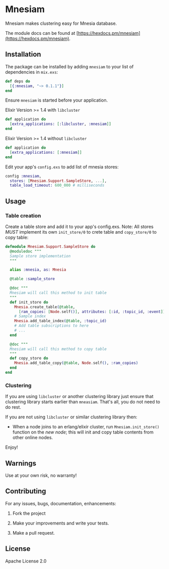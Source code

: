 # Mnesiam

Mnesiam makes clustering easy for Mnesia database.

The module docs can be found at [https://hexdocs.pm/mnesiam](https://hexdocs.pm/mnesiam).

## Installation

The package can be installed by adding `mnesiam` to your list of dependencies in `mix.exs`:

```elixir
def deps do
  [{:mnesiam, "~> 0.1.1"}]
end
```

Ensure `mnesiam` is started before your application.

Elixir Version >= 1.4 with `libcluster`

```elixir
def application do
  [extra_applications: [:libcluster, :mnesiam]]
end
```

Elixir Version >= 1.4 without `libcluster`

```elixir
def application do
  [extra_applications: [:mnesiam]]
end
```

Edit your app's `config.exs` to add list of mnesia stores:

```elixir
config :mnesiam,
  stores: [Mnesiam.Support.SampleStore, ...],
  table_load_timeout: 600_000 # milliseconds
```

## Usage

### Table creation

Create a table store and add it to your app's config.exs. Note: All stores *MUST* implement its own `init_store/0` to crete table and `copy_store/0` to copy table:

```elixir
defmodule Mnesiam.Support.SampleStore do
  @moduledoc """
  Sample store implementation
  """

  alias :mnesia, as: Mnesia

  @table :sample_store

  @doc """
  Mnesiam will call this method to init table
  """
  def init_store do
    Mnesia.create_table(@table,
      [ram_copies: [Node.self()], attributes: [:id, :topic_id, :event]])
    # Sample index
    Mnesia.add_table_index(@table, :topic_id)
    # Add table subscriptions to here
    # ...
  end

  @doc """
  Mnesiam will call this method to copy table
  """
  def copy_store do
    Mnesia.add_table_copy(@table, Node.self(), :ram_copies)
  end
end

```

### Clustering

If you are using `libcluster` or another clustering library just ensure that clustering library starts earlier than `mneasiam`. That's all, you do not need to do rest.

If you are not using `libcluster` or similar clustering library then:

- When a node joins to an erlang/elixir cluster, run `Mnesiam.init_store()` function on the *new node*; this will init and copy table contents from other online nodes.

Enjoy!

## Warnings

Use at your own risk, no warranty!

## Contributing

For any issues, bugs, documentation, enhancements:

1) Fork the project

2) Make your improvements and write your tests.

3) Make a pull request.

## License

Apache License 2.0
